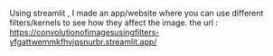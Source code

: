 Using streamlit , I made an app/website where you can use different filters/kernels to see how they affect the image.
the url : https://convolutionofimagesusingfilters-yfgattwemmkfhvjqsnurbr.streamlit.app/
